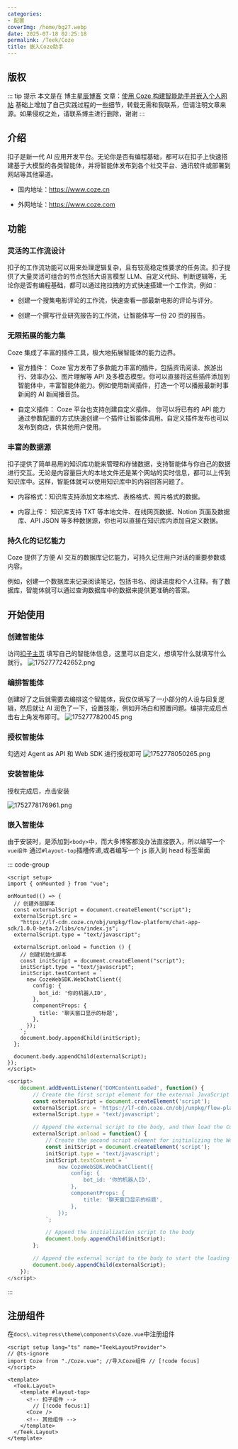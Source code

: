 ```yaml
---
categories:
- 配置
coverImg: /home/bg27.webp
date: 2025-07-18 02:25:18
permalink: /Teek/Coze
title: 嵌入Coze助手
---
```

## 版权

::: tip 提示
本文是在 博主[星辰博客](https://blog.starchen.top/) 文章：[使用 Coze 构建智能助手并嵌入个人网站](https://blog.starchen.top/%E4%BD%BF%E7%94%A8coze%E6%9E%84%E5%BB%BA%E6%99%BA%E8%83%BD%E5%8A%A9%E6%89%8B%E5%B9%B6%E5%B5%8C%E5%85%A5%E4%B8%AA%E4%BA%BA%E7%BD%91%E7%AB%99/) 基础上增加了自己实践过程的一些细节，转载无需和我联系，但请注明文章来源。如果侵权之处，请联系博主进行删除，谢谢
:::

## 介绍

扣子是新一代 AI 应用开发平台。无论你是否有编程基础，都可以在扣子上快速搭建基于大模型的各类智能体，并将智能体发布到各个社交平台、通讯软件或部署到网站等其他渠道。

- 国内地址：https://www.coze.cn

- 外网地址：https://www.coze.com

## 功能

### 灵活的工作流设计

扣子的工作流功能可以用来处理逻辑复杂，且有较高稳定性要求的任务流。扣子提供了大量灵活可组合的节点包括大语言模型 LLM、自定义代码、判断逻辑等，无论你是否有编程基础，都可以通过拖拉拽的方式快速搭建一个工作流，例如：

- 创建一个搜集电影评论的工作流，快速查看一部最新电影的评论与评分。

- 创建一个撰写行业研究报告的工作流，让智能体写一份 20 页的报告。

### 无限拓展的能力集

Coze 集成了丰富的插件工具，极大地拓展智能体的能力边界。

- 官方插件： Coze 官方发布了多款能力丰富的插件，包括资讯阅读、旅游出行、效率办公、图片理解等 API 及多模态模型。你可以直接将这些插件添加到智能体中，丰富智能体能力。例如使用新闻插件，打造一个可以播报最新时事新闻的 AI 新闻播音员。

- 自定义插件： Coze 平台也支持创建自定义插件。 你可以将已有的 API 能力通过参数配置的方式快速创建一个插件让智能体调用。自定义插件发布也可以发布到商店，供其他用户使用。

### 丰富的数据源

扣子提供了简单易用的知识库功能来管理和存储数据，支持智能体与你自己的数据进行交互。无论是内容量巨大的本地文件还是某个网站的实时信息，都可以上传到知识库中。这样，智能体就可以使用知识库中的内容回答问题了。

- 内容格式：知识库支持添加文本格式、表格格式、照片格式的数据。

- 内容上传： 知识库支持 TXT 等本地文件、在线网页数据、Notion 页面及数据库、API JSON 等多种数据源，你也可以直接在知识库内添加自定义数据。

### 持久化的记忆能力

Coze 提供了方便 AI 交互的数据库记忆能力，可持久记住用户对话的重要参数或内容。

例如，创建一个数据库来记录阅读笔记，包括书名、阅读进度和个人注释。有了数据库，智能体就可以通过查询数据库中的数据来提供更准确的答案。

## 开始使用

### 创建智能体

访问[扣子主页](https://www.coze.cn/home) 填写自己的智能体信息，这里可以自定义，想填写什么就填写什么就行。
![1752777242652.png](https://img.seasir.top/2025/07/18/02/34/02/1752777242652_1752777242680.png)

### 编排智能体

创建好了之后就需要去编排这个智能体，我仅仅填写了一小部分的人设与回复逻辑，然后就让 AI 润色了一下，设置技能，例如开场白和预置问题。编排完成后点击右上角发布即可。
![1752777820045.png](https://img.seasir.top/2025/07/18/02/43/40/1752777820045_1752777820061.png)

### 授权智能体

勾选对 Agent as API 和 Web SDK 进行授权即可
![1752778050265.png](https://img.seasir.top/2025/07/18/02/47/30/1752778050265_1752778050277.png)

### 安装智能体

授权完成后，点击安装

![1752778176961.png](https://img.seasir.top/2025/07/18/02/49/36/1752778176961_1752778176982.png)

### 嵌入智能体

由于安装时，是添加到`<body>`中，而大多博客都没办法直接嵌入，所以编写一个 `vue组件` 通过`#layout-top`插槽传递,或者编写一个 js 嵌入到 head 标签里面

::: code-group

```vue [vue组件]
<script setup>
import { onMounted } from "vue";

onMounted(() => {
  // 创建外部脚本
  const externalScript = document.createElement("script");
  externalScript.src =
    "https://lf-cdn.coze.cn/obj/unpkg/flow-platform/chat-app-sdk/1.0.0-beta.2/libs/cn/index.js";
  externalScript.type = "text/javascript";

  externalScript.onload = function () {
    // 创建初始化脚本
    const initScript = document.createElement("script");
    initScript.type = "text/javascript";
    initScript.textContent = `
      new CozeWebSDK.WebChatClient({
        config: {
          bot_id: '你的机器人ID',
        },
        componentProps: {
          title: '聊天窗口显示的标题',
        },
      });
    `;
    document.body.appendChild(initScript);
  };

  document.body.appendChild(externalScript);
});
</script>
```

```javascript [javascript]
<script>
	document.addEventListener('DOMContentLoaded', function() {
		// Create the first script element for the external JavaScript source
		const externalScript = document.createElement('script');
		externalScript.src = 'https://lf-cdn.coze.cn/obj/unpkg/flow-platform/chat-app-sdk/1.0.0-beta.2/libs/cn/index.js';
		externalScript.type = 'text/javascript';

		// Append the external script to the body, and then load the Coze WebChatClient
		externalScript.onload = function() {
			// Create the second script element for initializing the WebChatClient
			const initScript = document.createElement('script');
			initScript.type = 'text/javascript';
			initScript.textContent = `
				new CozeWebSDK.WebChatClient({
					config: {
						bot_id: '你的机器人ID',
					},
					componentProps: {
						title: '聊天窗口显示的标题',
					},
				});
			`;

			// Append the initialization script to the body
			document.body.appendChild(initScript);
		};

		// Append the external script to the body to start the loading process
		document.body.appendChild(externalScript);
	});
</script>
```

:::

## 注册组件

在`docs\.vitepress\theme\components\Coze.vue`中注册组件

```vue{3,10}
<script setup lang="ts" name="TeekLayoutProvider">
// @ts-ignore
import Coze from "./Coze.vue"; //导入Coze组件 // [!code focus]
</script>

<template>
  <Teek.Layout>
    <template #layout-top>
      <!-- 扣子组件 -->
        // [!code focus:1]
      <Coze />
      <!-- 其他组件 -->
    </template>
  </Teek.Layout>
</template>
```
